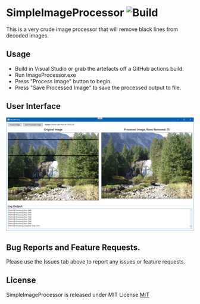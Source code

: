 # SimpleImageProcessor ![Build](https://github.com/sr55/SimpleImageProcessor/workflows/Build/badge.svg)

This is a very crude image processor that will remove black lines from decoded images. 

## Usage

* Build in Visual Studio or grab the artefacts off a GitHub actions build.
* Run ImageProcessor.exe
* Press "Process Image" button to begin.
* Press "Save Processed Image" to save the processed output to file.

## User Interface

![](imgs/example.png?raw=true)


## Bug Reports and Feature Requests.

Please use the Issues tab above to report any issues or feature requests. 

## License

SimpleImageProcessor is released under MIT License [MIT](https://github.com/sr55/SimpleImageProcessor/blob/main/LICENSE) 
